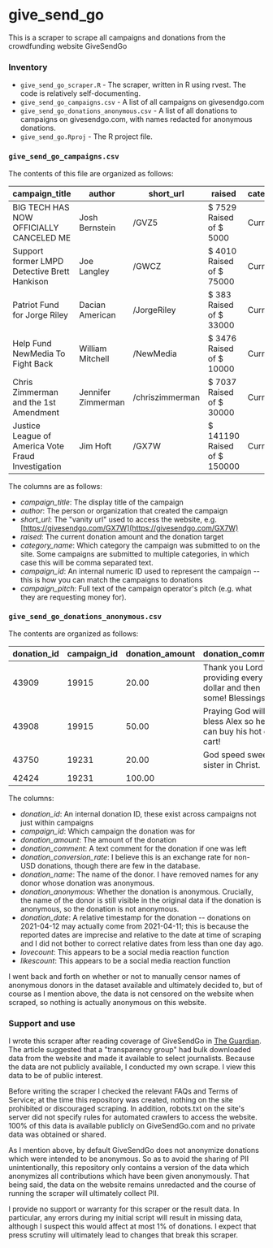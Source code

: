# give_send_go

This is a scraper to scrape all campaigns and donations from the crowdfunding website GiveSendGo

### Inventory

* `give_send_go_scraper.R` - The scraper, written in R using rvest. The code is relatively self-documenting. 
* `give_send_go_campaigns.csv` - A list of all campaigns on givesendgo.com
* `give_send_go_donations_anonymous.csv` - A list of all donations to campaigns on givesendgo.com, with names redacted for anonymous donations.
* `give_send_go.Rproj` - The R project file.

### `give_send_go_campaigns.csv`

The contents of this file are organized as follows:

| campaign_title | author | short_url | raised | category_name | campaign_id | campaign_pitch |
| ----- | ----- | ----- | ----- | ----- | ----- | ----- |
| BIG TECH HAS NOW OFFICIALLY CANCELED ME | Josh Bernstein | /GVZ5 | $ 7529 Raised of $ 5000 | Current Events | 28644 | *omitted here* |
| Support former LMPD Detective Brett Hankison | Joe Langley | /GWCZ | $ 4010 Raised of $ 75000 | Current Events | 29055 | *omitted here* |
| Patriot Fund for Jorge Riley | Dacian American | /JorgeRiley | $ 383 Raised of $ 33000 | Current Events | 33012 | *omitted here* |
| Help Fund NewMedia To Fight Back | William Mitchell | /NewMedia | $ 3476 Raised of $ 10000 | Current Events | 31273 | *omitted here* |
| Chris Zimmerman and the 1st Amendment | Jennifer Zimmerman | /chriszimmerman | $ 7037 Raised of $ 30000 | Current Events | 32446 | *omitted here* |
| Justice League of America Vote Fraud Investigation | Jim Hoft | /GX7W | $ 141190 Raised of $ 150000 | Current Events | 29916 | *omitted here* |

The columns are as follows:

* *campaign_title*: The display title of the campaign
* *author*: The person or organization that created the campaign
* *short_url*: The "vanity url" used to access the website, e.g. [https://givesendgo.com/GX7W](https://givesendgo.com/GX7W)
* *raised*: The current donation amount and the donation target
* *category_name*: Which category the campaign was submitted to on the site. Some campaigns are submitted to multiple categories, in which case this will be comma separated text.
* *campaign_id*: An internal numeric ID used to represent the campaign -- this is how you can match the campaigns to donations
* *campaign_pitch*: Full text of the campaign operator's pitch (e.g. what they are requesting money for).

### `give_send_go_donations_anonymous.csv`

The contents are organized as follows:

| donation_id | campaign_id | donation_amount | donation_comment | donation_conversion_rate | donation_name | donation_anonymous | donation_date | lovecount | likescount |
| ------ | ----- | ----- | ----- | ----- | ----- | ----- | ----- | ----- | ----- | 
| 43909 | 19915 | 20.00 | Thank you Lord for providing every dollar and then some! Blessings. | 1.000000 | Lisa Couture | 0 | 2019-06-05 | 0 | 0 |
| 43908 | 19915 | 50.00 | Praying God will bless Alex so he can buy his hot dog cart! | 1.000000 | data omitted | 1 | 2019-06-05 | 0 | 0 |
| 43750 | 19231 | 20.00 | God speed sweet sister in Christ. | 1.000000 | Jennifer M Decker | 0 | 2019-06-03 | 0 | 0 |
| 42424 | 19231 | 100.00 | | 1.000000 | *data omitted* | 1 | 2019-05-13 | 0 | 0 |

The columns:

* *donation_id*: An internal donation ID, these exist across campaigns not just within campaigns
* *campaign_id*: Which campaign the donation was for
* *donation_amount*: The amount of the donation
* *donation_comment*: A text comment for the donation if one was left
* *donation_conversion_rate*: I believe this is an exchange rate for non-USD donations, though there are few in the database.
* *donation_name*: The name of the donor. I have removed names for any donor whose donation was anonymous.
* *donation_anonymous*: Whether the donation is anonymous. Crucially, the name of the donor is still visible in the original data if the donation is anonymous, so the donation is not anonymous.
* *donation_date*: A relative timestamp for the donation -- donations on 2021-04-12 may actually come from 2021-04-11; this is because the reported dates are imprecise and relative to the date at time of scraping and I did not bother to correct relative dates from less than one day ago.
* *lovecount*: This appears to be a social media reaction function
* *likescount*: This appears to be a social media reaction function

I went back and forth on whether or not to manually censor names of anonymous donors in the dataset available and ultimately decided to, but of course as I mention above, the data is not censored on the website when scraped, so nothing is actually anonymous on this website.

### Support and use

I wrote this scraper after reading coverage of GiveSendGo in [The Guardian](https://www.theguardian.com/world/2021/apr/10/proud-boys-far-right-givesendgo-christian-fundraising-site). The article suggested that a "transparency group" had bulk downloaded data from the website and made it available to select journalists. Because the data are not publicly available, I conducted my own scrape. I view this data to be of public interest. 

Before writing the scraper I checked the relevant FAQs and Terms of Service; at the time this repository was created, nothing on the site prohibited or discouraged scraping. In addition, robots.txt on the site's server did not specify rules for automated crawlers to access the website. 100% of this data is available publicly on GiveSendGo.com and no private data was obtained or shared.

As I mention above, by default GiveSendGo does not anonymize donations which were intended to be anonymous. So as to avoid the sharing of PII unintentionally, this repository only contains a version of the data which anonymizes all contributions which have been given anonymously. That being said, the data on the website remains unredacted and the course of running the scraper will ultimately collect PII.

I provide no support or warranty for this scraper or the result data. In particular, any errors during my initial script will result in missing data, although I suspect this would affect at most 1% of donations. I expect that press scrutiny will ultimately lead to changes that break this scraper.
